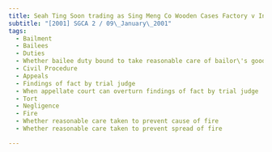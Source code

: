 ```yaml
---
title: Seah Ting Soon trading as Sing Meng Co Wooden Cases Factory v Indonesian Tractors Co 
subtitle: "[2001] SGCA 2 / 09\_January\_2001"
tags:
  - Bailment
  - Bailees
  - Duties
  - Whether bailee duty bound to take reasonable care of bailor\'s goods
  - Civil Procedure
  - Appeals
  - Findings of fact by trial judge
  - When appellate court can overturn findings of fact by trial judge
  - Tort
  - Negligence
  - Fire
  - Whether reasonable care taken to prevent cause of fire
  - Whether reasonable care taken to prevent spread of fire

---
```


